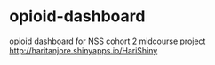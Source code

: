 # opioid-dashboard
opioid dashboard for NSS cohort 2 midcourse project
http://haritanjore.shinyapps.io/HariShiny
